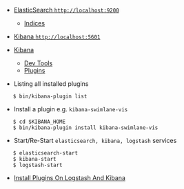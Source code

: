 - [ElasticSearch `http://localhost:9200`](http://localhost:9200)
  - [Indices](http://localhost:9200/_cat/indices)
- [Kibana `http://localhost:5601`](http://localhost:5601)
- [Kibana](https://www.elastic.co/guide/en/kibana/current/index.html)
  - [Dev Tools](https://www.elastic.co/guide/en/kibana/current/devtools-kibana.html)
  - [Plugins](https://www.elastic.co/guide/en/kibana/current/kibana-plugins.html)

- Listing all installed plugins
```shell script
   $ bin/kibana-plugin list
```

- Install a plugin e.g. `kibana-swimlane-vis`
```shell script
   $ cd $KIBANA_HOME
   $ bin/kibana-plugin install kibana-swimlane-vis
```

- Start/Re-Start `elasticsearch, kibana, logstash` services 
```shell script
   $ elasticsearch-start
   $ kibana-start
   $ logstash-start
```

- [Install Plugins On Logstash And Kibana](https://docs.bitnami.com/bch/apps/elk/configuration/install-plugins-logstash-kibana/)

